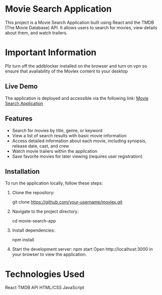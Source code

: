 # Movie Search Application

This project is a Movie Search Application built using React and the TMDB (The Movie Database) API. It allows users to search for movies, view details about them, and watch trailers.

# Important Information

Plz turn off the addblocker installed on the browser and turn on vpn so ensure that availability of the Moviex content to your desktop

## Live Demo

The application is deployed and accessible via the following link: [Movie Search Application](http://lnkiy.in/moviex)

## Features

- Search for movies by title, genre, or keyword
- View a list of search results with basic movie information
- Access detailed information about each movie, including synopsis, release date, cast, and crew
- Watch movie trailers within the application
- Save favorite movies for later viewing (requires user registration)

## Installation

To run the application locally, follow these steps:

1. Clone the repository:
  
   git clone https://github.com/your-username/moviex.git
   
2. Navigate to the project directory:

   cd movie-search-app

3. Install dependencies:

   npm install

4. Start the development server:
   npm start
   Open http://localhost:3000 in your browser to view the application.

# Technologies Used

 React
 TMDB API
 HTML/CSS
 JavaScript





